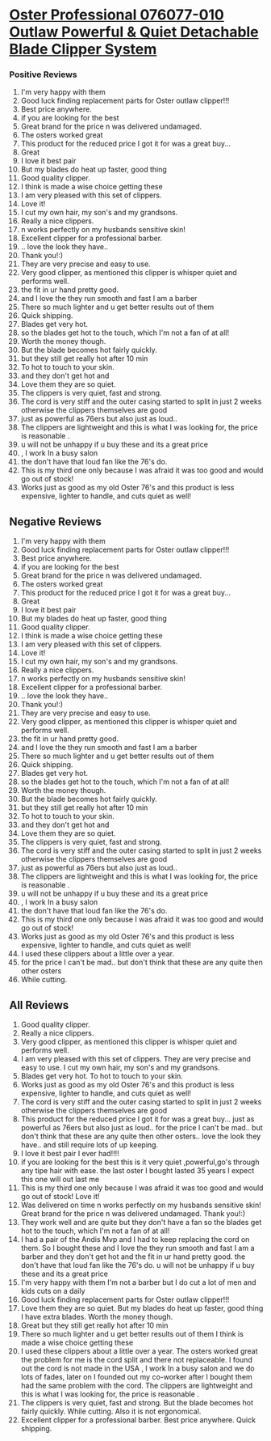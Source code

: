 # [Oster Professional 076077-010 Outlaw Powerful &amp; Quiet Detachable Blade Clipper System](https://products.checkmycream.com/products/Oster-Professional-076077-010-Outlaw-Powerful-and-Quiet-Detachable-Blade-Clipper-System.html)

### Positive Reviews

<ol>
      <li>I&#x27;m very happy with them</li>
      <li>Good luck finding replacement parts for Oster outlaw clipper!!!</li>
      <li>Best price anywhere.</li>
      <li>if you are looking for the best  </li>
      <li>Great brand for the price n was delivered undamaged.</li>
      <li>The osters worked great</li>
      <li>This product for the reduced price I got it for was a great buy...</li>
      <li>Great</li>
      <li>I love it best pair</li>
      <li>But my blades do heat up faster, good thing</li>
      <li>Good quality clipper.</li>
      <li>I think is made a wise choice getting these</li>
      <li>I am very pleased with this set of clippers.</li>
      <li>Love it!</li>
      <li>I cut my own hair, my son&#x27;s and my grandsons.</li>
      <li>Really a nice clippers.</li>
      <li>n works perfectly on my husbands sensitive skin!</li>
      <li>Excellent clipper for a professional barber.  </li>
      <li>.. love the look they have..</li>
      <li>Thank you!:)</li>
      <li>They are very precise and easy to use.</li>
      <li>Very good clipper, as mentioned this clipper is whisper quiet and performs well.</li>
      <li>the fit in ur hand pretty good.</li>
      <li>and I love the they run smooth and fast I am a barber</li>
      <li>There so much lighter and u get better results out of them</li>
      <li>Quick shipping.</li>
      <li>Blades get very hot.  </li>
      <li>so the blades get hot to the touch, which I&#x27;m not a fan of at all!</li>
      <li>Worth the money though.</li>
      <li>But the blade becomes hot fairly quickly.</li>
      <li>but they still get really hot after 10 min</li>
      <li>To hot to touch to your skin.</li>
      <li>and they don&#x27;t get hot and</li>
      <li>Love them they are so quiet.</li>
      <li>The clippers is very quiet, fast and strong.</li>
      <li>The cord is very stiff and the outer  casing started to split in just 2 weeks otherwise the clippers themselves are good</li>
      <li>just as powerful as 76ers but also just as loud..</li>
      <li>The clippers are lightweight and this is what I was looking for, the price is reasonable .</li>
      <li>u will not be unhappy if u buy these and its a great price</li>
      <li>, I work In a busy salon</li>
      <li>the don&#x27;t have that loud fan like the 76&#x27;s do.</li>
      <li>This is my third one only because I was afraid it was too good and would go out of stock!</li>
      <li>Works just as good as my old Oster 76&#x27;s and this product is less expensive, lighter to handle, and cuts quiet as well!</li>
</ol>


<h2>Negative Reviews</h2>
<ol>
<li> I&#x27;m very happy with them</li>
<li> Good luck finding replacement parts for Oster outlaw clipper!!!</li>
<li> Best price anywhere.</li>
<li> if you are looking for the best  </li>
<li> Great brand for the price n was delivered undamaged.</li>
<li> The osters worked great</li>
<li> This product for the reduced price I got it for was a great buy...</li>
<li> Great</li>
<li> I love it best pair</li>
<li> But my blades do heat up faster, good thing</li>
<li> Good quality clipper.</li>
<li> I think is made a wise choice getting these</li>
<li> I am very pleased with this set of clippers.</li>
<li> Love it!</li>
<li> I cut my own hair, my son&#x27;s and my grandsons.</li>
<li> Really a nice clippers.</li>
<li> n works perfectly on my husbands sensitive skin!</li>
<li> Excellent clipper for a professional barber.  </li>
<li> .. love the look they have..</li>
<li> Thank you!:)</li>
<li> They are very precise and easy to use.</li>
<li> Very good clipper, as mentioned this clipper is whisper quiet and performs well.</li>
<li> the fit in ur hand pretty good.</li>
<li> and I love the they run smooth and fast I am a barber</li>
<li> There so much lighter and u get better results out of them</li>
<li> Quick shipping.</li>
<li> Blades get very hot.  </li>
<li> so the blades get hot to the touch, which I&#x27;m not a fan of at all!</li>
<li> Worth the money though.</li>
<li> But the blade becomes hot fairly quickly.</li>
<li> but they still get really hot after 10 min</li>
<li> To hot to touch to your skin.</li>
<li> and they don&#x27;t get hot and</li>
<li> Love them they are so quiet.</li>
<li> The clippers is very quiet, fast and strong.</li>
<li> The cord is very stiff and the outer  casing started to split in just 2 weeks otherwise the clippers themselves are good</li>
<li> just as powerful as 76ers but also just as loud..</li>
<li> The clippers are lightweight and this is what I was looking for, the price is reasonable .</li>
<li> u will not be unhappy if u buy these and its a great price</li>
<li> , I work In a busy salon</li>
<li> the don&#x27;t have that loud fan like the 76&#x27;s do.</li>
<li> This is my third one only because I was afraid it was too good and would go out of stock!</li>
<li> Works just as good as my old Oster 76&#x27;s and this product is less expensive, lighter to handle, and cuts quiet as well!</li>
<li> I used these clippers  about a little over a year.</li>
<li> for the price I can&#x27;t be mad.. but don&#x27;t think that these are any quite then other osters</li>
<li> While cutting.</li>
</ol>

<h2>All Reviews</h2>

<ol>
    <li> Good quality clipper.</li>
    <li> Really a nice clippers.</li>
    <li> Very good clipper, as mentioned this clipper is whisper quiet and performs well.</li>
    <li> I am very pleased with this set of clippers. They are very precise and easy to use. I cut my own hair, my son&#x27;s and my grandsons.</li>
    <li> Blades get very hot.  To hot to touch to your skin.</li>
    <li> Works just as good as my old Oster 76&#x27;s and this product is less expensive, lighter to handle, and cuts quiet as well!</li>
    <li> The cord is very stiff and the outer  casing started to split in just 2 weeks otherwise the clippers themselves are good</li>
    <li> This product for the reduced price I got it for was a great buy... just as powerful as 76ers but also just as loud.. for the price I can&#x27;t be mad.. but don&#x27;t think that these are any quite then other osters.. love the look they have.. and  still require lots of up keeping.</li>
    <li> I love it best pair I ever had!!!!</li>
    <li> if you are looking for the best  this is it  very quiet ,powerful,go&#x27;s through any tipe hair with ease. the last oster I bought lasted 35 years I expect this one will out last me</li>
    <li> This is my third one only because I was afraid it was too good and would go out of stock! Love it!</li>
    <li> Was delivered on time n works perfectly on my husbands sensitive skin! Great brand for the price n was delivered undamaged. Thank you!:)</li>
    <li> They work well and are quite but they don&#x27;t have a fan so the blades get hot to the touch, which I&#x27;m not a fan of at all!</li>
    <li> I had a pair of the Andis Mvp and I had to keep replacing the cord on them. So I bought these and I love the they run smooth and fast I am a barber and they don&#x27;t get hot and the fit in ur hand pretty good. the don&#x27;t have that loud fan like the 76&#x27;s do. u will not be unhappy if u buy these and its a great price</li>
    <li> I&#x27;m very happy with them I&#x27;m not a barber but I do cut a lot of men and kids cuts on a daily</li>
    <li> Good luck finding replacement parts for Oster outlaw clipper!!!</li>
    <li> Love them they are so quiet. But my blades do heat up faster, good thing I have extra blades. Worth the money though.</li>
    <li> Great but they still get really hot after 10 min</li>
    <li> There so much lighter and u get better results out of them I think is made a wise choice getting these</li>
    <li> I used these clippers  about a little over a year. The osters worked great the problem for me is the cord split and there not replaceable. I found out the cord is not made  in the USA , I work In a busy salon and we do lots of fades, later on I founded out my co-worker after I bought them had the same problem with the cord. The clippers are lightweight and this is what I was looking for, the price is reasonable .</li>
    <li> The clippers is very quiet, fast and strong. But the blade becomes hot fairly quickly. While cutting. Also it is not ergonomical.</li>
    <li> Excellent clipper for a professional barber.  Best price anywhere. Quick shipping.</li>
</ol>




